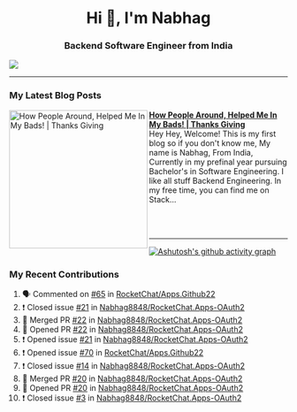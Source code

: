  
<h1 align="center">Hi 👋, I'm Nabhag</h1>
<h3 align="center">Backend Software Engineer from India</h3>

<img src="Twitter header - 2.png"/>

 <hr>
 
### My Latest Blog Posts 
<!-- HASHNODE_BLOG:START -->
<p align="left">
<a href="https://nabhagmotivaras.hashnode.dev//experience-2022" title="How People Around, Helped Me In My Bads!  | Thanks Giving"><img src="https://cdn.hashnode.com/res/hashnode/image/stock/unsplash/d1956810eb099b7959df44d932fa9fe4.jpeg" alt="How People Around, Helped Me In My Bads!  | Thanks Giving" width="250px" align="left" /></a>
<a href="https://nabhagmotivaras.hashnode.dev//experience-2022" title="How People Around, Helped Me In My Bads!  | Thanks Giving"><strong>How People Around, Helped Me In My Bads!  | Thanks Giving</strong></a>
<br/> Hey Hey, Welcome! This is my first blog so if you don't know me, My name is Nabhag, From India, Currently in my prefinal year pursuing Bachelor's in Software Engineering. I like all stuff Backend Engineering. In my free time, you can find me on Stack... </p> <br/> <br/>
<!-- HASHNODE_BLOG:END -->
<p align=left> 
 <hr>
 
   [![Ashutosh's github activity graph](https://github-readme-activity-graph.cyclic.app/graph?username=Nabhag8848&bg_color=000000&color=ffffff&line=26a269&point=c01c28&area=true&hide_border=true)](https://github.com/ashutosh00710/github-readme-activity-graph)
 
 ### My Recent Contributions

<!--START_SECTION:activity-->
1. 🗣 Commented on [#65](https://github.com/RocketChat/Apps.Github22/issues/65) in [RocketChat/Apps.Github22](https://github.com/RocketChat/Apps.Github22)
2. ❗️ Closed issue [#21](https://github.com/Nabhag8848/RocketChat.Apps-OAuth2/issues/21) in [Nabhag8848/RocketChat.Apps-OAuth2](https://github.com/Nabhag8848/RocketChat.Apps-OAuth2)
3. 🎉 Merged PR [#22](https://github.com/Nabhag8848/RocketChat.Apps-OAuth2/pull/22) in [Nabhag8848/RocketChat.Apps-OAuth2](https://github.com/Nabhag8848/RocketChat.Apps-OAuth2)
4. 💪 Opened PR [#22](https://github.com/Nabhag8848/RocketChat.Apps-OAuth2/pull/22) in [Nabhag8848/RocketChat.Apps-OAuth2](https://github.com/Nabhag8848/RocketChat.Apps-OAuth2)
5. ❗️ Opened issue [#21](https://github.com/Nabhag8848/RocketChat.Apps-OAuth2/issues/21) in [Nabhag8848/RocketChat.Apps-OAuth2](https://github.com/Nabhag8848/RocketChat.Apps-OAuth2)
6. ❗️ Opened issue [#70](https://github.com/RocketChat/Apps.Github22/issues/70) in [RocketChat/Apps.Github22](https://github.com/RocketChat/Apps.Github22)
7. ❗️ Closed issue [#14](https://github.com/Nabhag8848/RocketChat.Apps-OAuth2/issues/14) in [Nabhag8848/RocketChat.Apps-OAuth2](https://github.com/Nabhag8848/RocketChat.Apps-OAuth2)
8. 🎉 Merged PR [#20](https://github.com/Nabhag8848/RocketChat.Apps-OAuth2/pull/20) in [Nabhag8848/RocketChat.Apps-OAuth2](https://github.com/Nabhag8848/RocketChat.Apps-OAuth2)
9. 💪 Opened PR [#20](https://github.com/Nabhag8848/RocketChat.Apps-OAuth2/pull/20) in [Nabhag8848/RocketChat.Apps-OAuth2](https://github.com/Nabhag8848/RocketChat.Apps-OAuth2)
10. ❗️ Closed issue [#3](https://github.com/Nabhag8848/RocketChat.Apps-OAuth2/issues/3) in [Nabhag8848/RocketChat.Apps-OAuth2](https://github.com/Nabhag8848/RocketChat.Apps-OAuth2)
<!--END_SECTION:activity-->
 
 </p>
 
  <br> <br>
  



